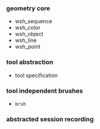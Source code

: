 

###	geometry core

-	wsh_sequence
-	wsh_color
-	wsh_object
-	wsh_line
-	wsh_point


###	tool abstraction

-	tool specification


###	tool independent brushes

-	`brsh`

###	abstracted session recording
